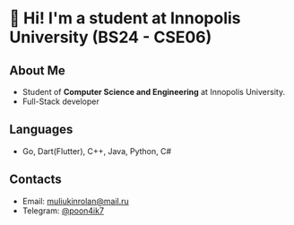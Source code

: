 # 👋 Hi! I'm a student at Innopolis University (BS24 - CSE06)

## About Me

- Student of **Computer Science and Engineering** at Innopolis University.
- Full-Stack developer

## Languages

- Go, Dart(Flutter), C++, Java, Python, C#

## Contacts

- Email: muliukinrolan@mail.ru
- Telegram: [@poon4ik7](https://t.me/vizitkaAboutMe)



